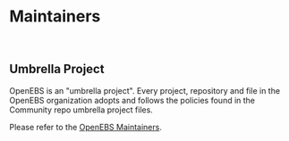 # Maintainers

<BR>

## Umbrella Project

OpenEBS is an "umbrella project". Every project, repository and file in the OpenEBS organization adopts and follows the policies found in the Community repo umbrella project files.
<BR>

Please refer to the [OpenEBS Maintainers](https://github.com/openebs/community/blob/HEAD/MAINTAINERS.md).
